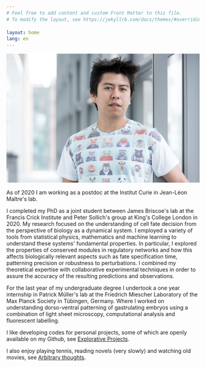 ```yaml
---
# Feel free to add content and custom Front Matter to this file.
# To modify the layout, see https://jekyllrb.com/docs/themes/#overriding-theme-defaults

layout: home
lang: en
---
```


![My face](/assets/EHD.jpg)

As of 2020 I am working as a postdoc at the Institut Curie in Jean-Léon Maître's lab.

I completed my PhD as a joint student between James Briscoe's lab at the Francis Crick Institute and Peter Sollich's group at King's College London in 2020.
My research focused on the understanding of cell fate decision from the perspective of biology as a dynamical system.
I employed a variety of tools from statistical physics, mathematics and machine learning to understand these systems' fundamental properties.
In particular, I explored the properties of conserved modules in regulatory networks and how this affects biologically relevant aspects such as fate specification time, patterning precision or robustness to perturbations.
I combined my theoretical expertise with collaborative experimental techniques in order to assure the accuracy of the resulting predictions and observations.

For the last year of my undergraduate degree I undertook a one year internship in Patrick Müller's lab at the Friedrich Miescher Laboratory of the Max Planck Society in Tübingen, Germany.
Where I worked on understanding dorso-ventral patterning of gastrulating embryos using a combination of light sheet microscopy, computational analysis and fluorescent labelling.

I like developing codes for personal projects, some of which are openly available on my Github, see [Explorative Projects](https://edgar-hd.github.io/explore_projects/).

I also enjoy playing tennis, reading novels (very slowly) and watching old movies, see [Arbitrary thoughts](https://edgar-hd.github.io/interests/).